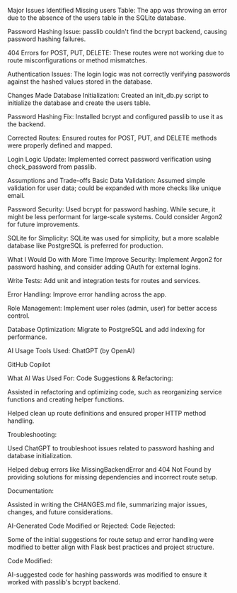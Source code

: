 Major Issues Identified
Missing users Table: The app was throwing an error due to the absence of the users table in the SQLite database.

Password Hashing Issue: passlib couldn't find the bcrypt backend, causing password hashing failures.

404 Errors for POST, PUT, DELETE: These routes were not working due to route misconfigurations or method mismatches.

Authentication Issues: The login logic was not correctly verifying passwords against the hashed values stored in the database.

Changes Made
Database Initialization: Created an init_db.py script to initialize the database and create the users table.

Password Hashing Fix: Installed bcrypt and configured passlib to use it as the backend.

Corrected Routes: Ensured routes for POST, PUT, and DELETE methods were properly defined and mapped.

Login Logic Update: Implemented correct password verification using check_password from passlib.

Assumptions and Trade-offs
Basic Data Validation: Assumed simple validation for user data; could be expanded with more checks like unique email.

Password Security: Used bcrypt for password hashing. While secure, it might be less performant for large-scale systems. Could consider Argon2 for future improvements.

SQLite for Simplicity: SQLite was used for simplicity, but a more scalable database like PostgreSQL is preferred for production.

What I Would Do with More Time
Improve Security: Implement Argon2 for password hashing, and consider adding OAuth for external logins.

Write Tests: Add unit and integration tests for routes and services.

Error Handling: Improve error handling across the app.

Role Management: Implement user roles (admin, user) for better access control.

Database Optimization: Migrate to PostgreSQL and add indexing for performance.



AI Usage
Tools Used:
ChatGPT (by OpenAI)

GitHub Copilot

What AI Was Used For:
Code Suggestions & Refactoring:

Assisted in refactoring and optimizing code, such as reorganizing service functions and creating helper functions.

Helped clean up route definitions and ensured proper HTTP method handling.

Troubleshooting:

Used ChatGPT to troubleshoot issues related to password hashing and database initialization.

Helped debug errors like MissingBackendError and 404 Not Found by providing solutions for missing dependencies and incorrect route setup.

Documentation:

Assisted in writing the CHANGES.md file, summarizing major issues, changes, and future considerations.

AI-Generated Code Modified or Rejected:
Code Rejected:

Some of the initial suggestions for route setup and error handling were modified to better align with Flask best practices and project structure.

Code Modified:

AI-suggested code for hashing passwords was modified to ensure it worked with passlib's bcrypt backend.